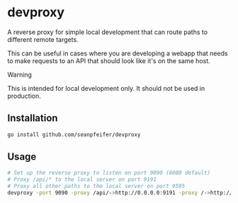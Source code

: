 # devproxy

A reverse proxy for simple local development that can route paths to different remote targets.

This can be useful in cases where you are developing a webapp that needs to make requests to an API that should look like it's on the same host.

> [!WARNING]
> This is intended for local development only. It should not be used in production.

## Installation

```sh
go install github.com/seanpfeifer/devproxy
```

## Usage

```sh
# Set up the reverse proxy to listen on port 9090 (8080 default)
# Proxy /api/* to the local server on port 9191
# Proxy all other paths to the local server on port 9595
devproxy -port 9090 -proxy /api/->http://0.0.0.0:9191 -proxy /->http://0.0.0.0:9595
```
